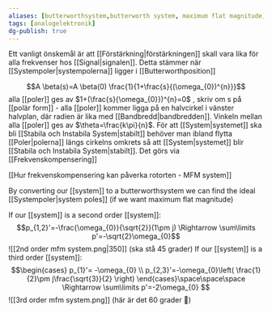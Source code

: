 ```yaml
---
aliases: [butterworthsystem,butterworth system, maximum flat magnitude, MFM, MFM system, MFM-system]
tags: [analogelektronik]
dg-publish: true
---
```


Ett vanligt önskemål är att [[Förstärkning|förstärkningen]] skall vara lika för alla frekvenser hos [[Signal|signalen]]. Detta stämmer när [[Systempoler|systempolerna]] ligger i [[Butterworthposition]]

$$A \beta(s)=A \beta(0) \frac{1}{1+\frac{s}{(\omega_{0})^{n}}}$$
alla [[poler]] ges av $1+(\frac{s}{\omega_{0}})^{n}=0$ , skriv om s på [[polär form]] - alla [[poler]] kommer ligga på en halvcirkel i vänster halvplan, där radien är lika med [[Bandbredd|bandbredden]]. Vinkeln mellan alla [[poler]] ges av $\theta=\frac{k\pi}{n}$. För att [[System|systemet]] ska bli [[Stabila och Instabila System|stabilt]] behöver man ibland flytta [[Poler|polerna]] längs cirkelns omkrets så att [[System|systemet]] blir [[Stabila och Instabila System|stabilt]]. Det görs via [[Frekvenskompensering]]

[[Hur frekvenskompensering kan påverka rotorten - MFM system]]

By converting our [[system]] to a butterworthsystem we can find the ideal [[Systempoler|system poles]] (if we want maximum flat magnitude)

If our [[system]] is a second order [[system]]:
$$p_{1,2}'=-\frac{\omega_{0}}{\sqrt{2}}(1\pm j) \Rightarrow \sum\limits p'=-\sqrt{2}\omega_{0}$$
![[2nd order mfm system.png|350]]
(ska stå 45 grader)
If our [[system]] is a third order [[system]]:
$$\begin{cases} p_{1}'= -\omega_{0}   \\ p_{2,3}'=-\omega_{0}\left( \frac{1}{2}\pm j\frac{\sqrt{3}}{2} \right)
\end{cases}\space\space\space \Rightarrow \sum\limits p'=-2\omega_{0}
$$
![[3rd order mfm system.png]]
(här är det 60 grader 🤡)